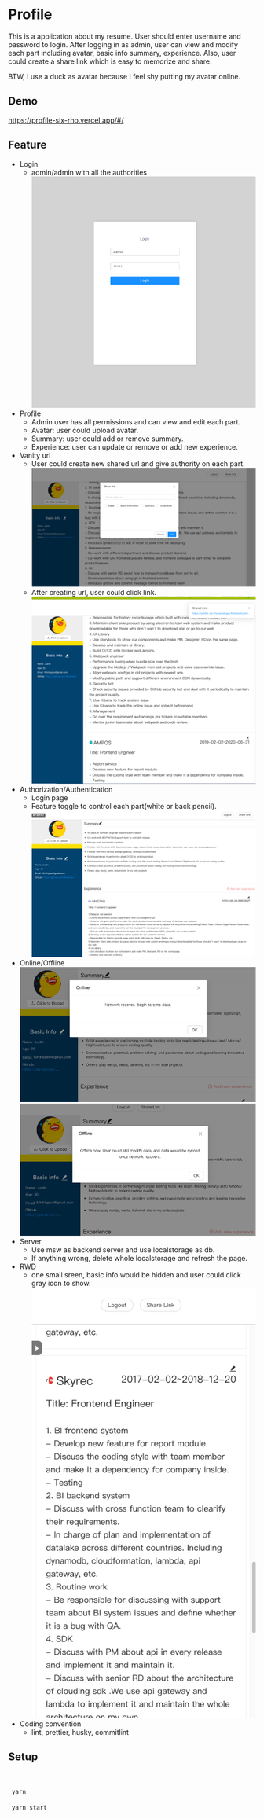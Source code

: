 # Profile

This is a application about my resume. User should enter username and password to login.
After logging in as admin, user can view and modify each part including avatar, basic info
summary, experience. Also, user could create a share link which is easy to memorize and share.

BTW, I use a duck as avatar because I feel shy putting my avatar online.

## Demo

https://profile-six-rho.vercel.app/#/

## Feature

- Login
  - admin/admin with all the authorities
    ![image](./img/login.png)
- Profile
  - Admin user has all permissions and can view and edit each part.
  - Avatar: user could upload avatar.
  - Summary: user could add or remove summary.
  - Experience: user can update or remove or add new experience.
- Vanity url
  - User could create new shared url and give authority on each part.
    ![image](./img/shareLinkModal.png)
  - After creating url, user could click link.
    ![image](./img/sharedlink.png)
- Authorization/Authentication
  - Login page
  - Feature toggle to control each part(white or back pencil).
    ![image](./img/featureToggle.png)
- Online/Offline  
   ![image](./img/online.png)
  ![image](./img/offline.png)
- Server
  - Use msw as backend server and use localstorage as db.
  - If anything wrong, delete whole localstorage and refresh the page.
- RWD
  - one small sreen, basic info would be hidden and user could click gray icon to show.
    ![image](./img/rwd.png)
- Coding convention
  - lint, prettier, husky, commitlint

## Setup

```shell


 yarn

 yarn start
```

